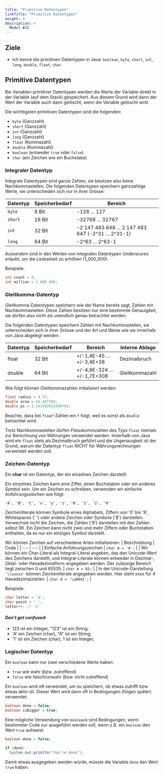 ```yaml
---
title: "Primitive Datentypen"
linkTitle: "Primitive Datentypen"
weight: 4
description: >
  Modul #J1
---
```


## Ziele
* Ich kenne die primitiven Datentypen in Java: `boolean`, `byte`, `short`, `int`, `long`, `double`, `float`, `char`.


## Primitive Datentypen
Bei Variablen primitiver Datentypen werden die Werte der Variable direkt in der Variable (auf dem Stack) gespeichert. Aus diesem Grund wird dann der Wert der Variable auch dann gelöscht, wenn die Variable gelöscht wird.

Die wichtigsten primitiven Datentypen sind die folgenden:

* `byte` (Ganzzahl)
* `short` (Ganzzahl)
* `int` (Ganzzahl)
* `long` (Ganzzahl)
* `float` (Kommazahl)
* `double` (Kommazahl)
* `boolean` (entweder `true` oder `false`)
* `char` (ein Zeichen wie ein Buchstabe)

### Integraler Datentyp
Integrale Datentypen sind ganze Zahlen, sie besitzen also keine Nachkommastellen.
Die folgenden Datentypen speichern ganzzahlige Werte, sie unterscheiden sich nur in ihrer Grösse:

| Datentyp  | Speicherbedarf  | Bereich                                               |
| --------- | --------------- | ----------------------------------------------------- |
| `byte`    | 8 Bit           | -128 ... 127                                          |
| `short`   | 16 Bit          | -32768 ... 32767                                      |
| `int`     | 32 Bit          | -2 147 483 648 ... 2 147 483 647 (-2^31 ...  2^31-1)  |
| `long`    | 64 Bit          | -2^63 ... 2^63-1                                      |

Ausserdem sind in den Werten von integralen Datentypen Underscores erlaubt, um die Lesbarkeit zu erhöhen (1_000_000).

Beispiele:
```java
int count = 0;
int million = 1_000_000;
```

### Gleitkomma-Datentyp
Gleitkomma-Datentypen speichern wie der Name bereits sagt, Zahlen mit Nachkommastellen. Diese Zahlen besitzen nur eine bestimmte Genauigkeit, sie dürfen also nicht als unendlich genau betrachtet werden.

Die folgenden Datentypen speichern Zahlen mit Nachkommastellen, sie unterscheiden sich in ihrer Grösse und der Art und Weise wie sie innerhalb von Java abgelegt werden:

| Datentyp  | Speicherbedarf  | Bereich                     | Interne Ablage  |
| --------- | --------------- | --------------------------- | --------------- |
| float     | 32 Bit          | +/-1,4E-45 ... +/-3,4E+38   | Dezimalbruch    |
| double    | 64 Bit          | +/-4,9E-324 ... +/-1,7E+308 | Gleitkommazahl  |

Wie folgt können Gleitkommazahlen initialisiert werden:

```java
float radius = 8.5f;
double area = 16.48739d;
double pi = 3.141592653589793;
```

Beachte, dass bei `float`-Zahlen ein `f` folgt, weil es sonst als `double` betrachtet wird.

Trotz Nachkommastellen dürfen Fliesskommzahlen des Typs `float` niemals zur Berechnung von Währungen verwendet werden. Innerhalb von Java wird ein `float` stets als Dezimalbruch geführt und die Ungenauigkeit ist der Grund, warum der Datentyp `float` NICHT für Währungsrechnungen verwendet werden soll.

### Zeichen-Datentyp

Ein **char** ist ein Datentyp, der ein einzelnes Zeichen darstellt.

Ein einzelnes Zeichen kann eine Ziffer, einen Buchstaben oder ein anderes Symbol sein. Um ein Zeichen zu schreiben, verwenden wir einfache Anführungszeichen wie folgt:
```
'A', 'B', 'C', 'x', 'y', 'z', '0', '1', '2', '9'
```

Zeichenliterale können Symbole eines Alphabets, Ziffern von '0' bis '9', Whitespaces (' ') oder andere Zeichen oder Symbole ('$') darstellen. Verwechsle nicht die Zeichen, die Zahlen ('9') darstellen mit den Zahlen selbst (9).
Ein Zeichen kann nicht zwei und mehr Ziffern oder Buchstaben enthalten, da es nur ein einziges Symbol darstellt.

Wir können Zeichen auf verschiedene Arten initialisieren:
| Beschreibung | Code |
| --- | --- |
| Einfache Anführungszeichen | ```char A = 'A';``` |
| Wir können ein Char-Literal als Integral-Literal angeben, das den Unicode-Wert des Zeichens darstellt, und Integral-Literale können entweder in Dezimal-, Oktal- oder Hexadezimalform angegeben werden. Der zulässige Bereich liegt zwischen 0 und 65535. | ```char A = 65;``` |
| In der Unicode-Darstellung ```'\\uxxxx'``` können Zeichenliterale angegeben werden. Hier steht xxxx für 4 Hexadezimalzahlen. | ```char A = '\u0041';``` |

Beispiele:
```java
char letter = 'a';
char point = '.';
letter++; // 'b'
```

#### _Don’t get confused:_
* 123 ist ein Integer, "123" ist ein String;
* 'A' ein Zeichen (char), "A" ist ein String;
* '1' ist ein Zeichen (char), 1 ist ein Integer;

### Logischer Datentyp

Ein `boolean` kann nur zwei verschiedene Werte haben:
* `true` wie wahr (bzw. zutreffend)
* `false` wie falsch/unwahr (bzw. nicht zutreffend)

Ein `boolean` wird oft verwendet, um zu speichern, ob etwas zutrifft bzw. etwas aktiv ist. Dieser Wert wird dann oft in Bedingungen (folgen später) verwendet.

```java
boolean done = false;
boolean isBigger = true;
```

Eine mögliche Verwendung von `boolean`s sind Bedingungen, wenn bestimmter Code nur ausgeführt werden soll, wenn z.B. ein `boolean` den Wert `true` aufweist:

```java
boolean done = false;

if (done)
  System.out.println("You're done");
```

Damit etwas ausgegeben werden würde, müsste die Variable `done` den Wert `true` haben.